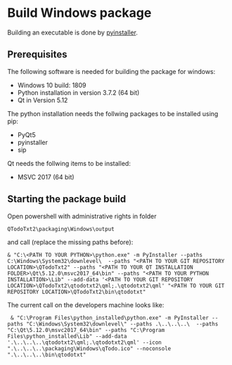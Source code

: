 # Build Windows package
Building an executable is done by [pyinstaller](https://www.pyinstaller.org/ "pyinstaller").

## Prerequisites

The following software is needed for building the package for windows:
* Windows 10 build: 1809
* Python installation in version 3.7.2 (64 bit)
* Qt in Version 5.12

The python installation needs the follwing packages to be installed using pip:
* PyQt5
* pyinstaller
* sip

Qt needs the follwing items to be installed:
* MSVC 2017 (64 bit)

## Starting the package build

Open powershell with administrative rights in folder

	QTodoTxt2\packaging\Windows\output

and call (replace the missing paths before):

	& "C:\<PATH TO YOUR PYTHON>\python.exe" -m PyInstaller --paths C:\Windows\System32\downlevel\  --paths "<PATH TO YOUR GIT REPOSITORY LOCATION>\QTodoTxt2" --paths "<PATH TO YOUR QT INSTALLATION FOLDER>\Qt\5.12.0\msvc2017_64\bin" --paths "<PATH TO YOUR PYTHON INSTALLATION>\Lib" --add-data '<PATH TO YOUR GIT REPOSITORY LOCATION>\QTodoTxt2\qtodotxt2\qml;.\qtodotxt2\qml' "<PATH TO YOUR GIT REPOSITORY LOCATION>\QTodoTxt2\bin\qtodotxt"

The current call on the developers machine looks like:

	 & "C:\Program Files\python_installed\python.exe" -m PyInstaller --paths "C:\Windows\System32\downlevel\" --paths .\..\..\..\  --paths "C:\Qt\5.12.0\msvc2017_64\bin" --paths "C:\Program Files\python_installed\Lib" --add-data '.\..\..\..\qtodotxt2\qml;.\qtodotxt2\qml' --icon ".\..\..\..\packaging\Windows\qTodo.ico" --noconsole ".\..\..\..\bin\qtodotxt"